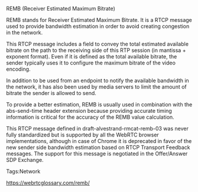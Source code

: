 REMB (Receiver Estimated Maximum Bitrate)

REMB stands for Receiver Estimated Maximum Bitrate. It is a RTCP message used to provide bandwidth estimation in order to avoid creating congestion in the network.

This RTCP message includes a field to convey the total estimated available bitrate on the path to the receiving side of this RTP session (in mantissa + exponent format). Even if it is defined as the total available bitrate, the sender typically uses it to configure the maximum bitrate of the video encoding.

In addition to be used from an endpoint to notify the available bandwidth in the network, it has also been used by media servers to limit the amount of bitrate the sender is allowed to send.

To provide a better estimation, REMB is usually used in combination with the abs-send-time header extension because providing accurate timing information is critical for the accuracy of the REMB value calculation.

This RTCP message defined in draft-alvestrand-rmcat-remb-03 was never fully standardized but is supported by all the WebRTC browser implementations, although in case of Chrome it is deprecated in favor of the new sender side bandwidth estimation based on RTCP Transport Feedback messages. The support for this message is negotiated in the Offer/Answer SDP Exchange.

Tags:Network


https://webrtcglossary.com/remb/
